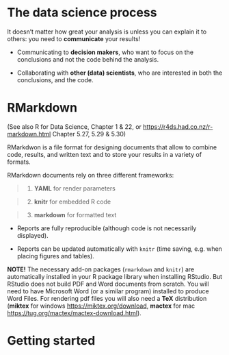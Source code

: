 # The data science process

It doesn’t matter how great your analysis is unless you can explain it to others: you need to **communicate** your results!

* Communicating to **decision makers**, who want to focus on the conclusions and not the code behind the analysis.

* Collaborating with **other (data) scientists**, who are interested in both the conclusions, and the code.

# RMarkdown

(See also R for Data Science, Chapter 1 \& 22, or https://r4ds.had.co.nz/r-markdown.html Chapter 5.27, 5.29 \& 5.30)

RMarkdwon is a file format for designing documents that allow to combine code, results, and written text and to store your results in a variety of formats. 

RMarkdown documents rely on three different frameworks:

> 1. **YAML** for render parameters

> 2. **knitr** for embedded R code

> 3. **markdown** for formatted text

* Reports are fully reproducible (although code is not necessarily displayed).

* Reports can be updated automatically with `knitr` (time saving, e.g. when placing figures and tables).

**NOTE!** The necessary add-on packages (`rmarkdown` and `knitr`) are automatically installed in your R package library when installing RStudio. But RStudio does not build PDF and Word documents from scratch. You will need to have Microsoft Word (or a similar program) installed to produce Word Files. For rendering pdf files you will also need a **TeX** distribution (**miktex** for windows https://miktex.org/download, **mactex** for mac https://tug.org/mactex/mactex-download.html).

# Getting started
